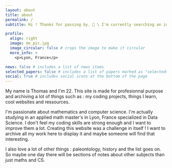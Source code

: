 ```yaml
---
layout: about
title: about
permalink: /
subtitle: Hi ! Thanks for passing by. 👋 \ I'm currently searching an internship in Data Science in Marseille, Aix-en-Provence, feel free to reach me. :)

profile:
  align: right
  image: me_pic.jpg
  image_circular: false # crops the image to make it circular
  more_info: >
    <p>Lyon, France</p>

news: false # includes a list of news items
selected_papers: false # includes a list of papers marked as "selected={true}"
social: true # includes social icons at the bottom of the page
---
```


My name is Thomas and I'm 22. This site is made for profesionnal purpose and archiving a lot of things such as : my coding projects, things I learn, cool websites and ressources. 

I'm passionate about mathematics and computer science. I'm actually studying in an applied math master's in Lyon, France specialized in Data Science. I don't feel my coding skills are strong enough and I want to improve them a lot. Creating this website was a challenge in itself ! I want to archive all my work here to display it and maybe someone will find that interesting. 

I also love a lot of other things : paleontology, history and the list goes on. So maybe one day there will be sections of notes about other subjects than just maths and CS. 